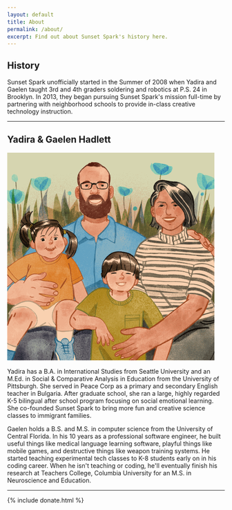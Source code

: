 ```yaml
---
layout: default
title: About
permalink: /about/
excerpt: Find out about Sunset Spark's history here.
---
```


<section>
    <h2 class="section-heading">History</h2>
    <p>Sunset Spark unofficially started in the Summer of 2008 when Yadira and Gaelen taught 3rd and 4th graders soldering and robotics at P.S. 24 in Brooklyn. In 2013, they began pursuing Sunset Spark's mission full-time by partnering with neighborhood schools to provide in-class creative technology instruction.</p>
</section>

<hr class="heart">

<section>
  <h2 class="section-heading">Yadira &amp; Gaelen Hadlett</h2>
  <div class="grid wrap">
    <div class="unit half align-right center-on-mobiles">
      <img id="about-family-image" src="/img/about_family_frame.png" alt="Gaelen and Yadira Hadlett" />
    </div>
    <div class="unit half">
      <p>
      <span class="lead">Yadira</span> has a B.A. in International Studies from Seattle University and an M.Ed. in Social & Comparative Analysis in Education from the University of Pittsburgh.  She served in Peace Corp as a primary and secondary English teacher in Bulgaria.  After graduate school, she ran a large, highly regarded K-5 bilingual after school program focusing on social emotional learning.  She co-founded Sunset Spark to bring more fun and creative science classes to immigrant families.
      </p><p>
      <span class="lead">Gaelen</span> holds a B.S. and M.S. in computer science from the University of Central Florida.  In his 10 years as a professional software engineer, he built useful things like medical language learning software, playful things like mobile games, and destructive things like weapon training systems.  He started teaching experimental tech classes to K-8 students early on in his coding career.  When he isn't teaching or coding, he'll eventually finish his research at Teachers College, Columbia University for an M.S. in Neuroscience and Education.
      </p>
    </div>
  </div>
</section>

<hr class="heart">

{% include donate.html %}

<script>
  window.addEventListener('load', function() {
      let animatedUrl = '/img/about_family.gif';
      let image = new Image()
      image.addEventListener('load', () => document.getElementById('about-family-image').src = animatedUrl)
      image.src = animatedUrl
  })
</script>
